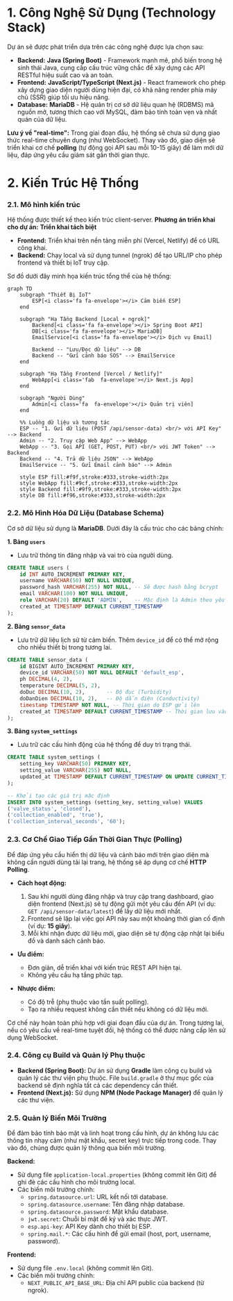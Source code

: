 # 1. Công Nghệ Sử Dụng (Technology Stack)

Dự án sẽ được phát triển dựa trên các công nghệ được lựa chọn sau:

-   **Backend:** **Java (Spring Boot)** - Framework mạnh mẽ, phổ biến trong hệ sinh thái Java, cung cấp cấu trúc vững chắc để xây dựng các API RESTful hiệu suất cao và an toàn.
-   **Frontend:** **JavaScript/TypeScript (Next.js)** - React framework cho phép xây dựng giao diện người dùng hiện đại, có khả năng render phía máy chủ (SSR) giúp tối ưu hiệu năng.
-   **Database:** **MariaDB** - Hệ quản trị cơ sở dữ liệu quan hệ (RDBMS) mã nguồn mở, tương thích cao với MySQL, đảm bảo tính toàn vẹn và nhất quán của dữ liệu.

**Lưu ý về "real-time":** Trong giai đoạn đầu, hệ thống sẽ chưa sử dụng giao thức real-time chuyên dụng (như WebSocket). Thay vào đó, giao diện sẽ triển khai cơ chế **polling** (tự động gọi API sau mỗi 10-15 giây) để làm mới dữ liệu, đáp ứng yêu cầu giám sát gần thời gian thực.

# 2. Kiến Trúc Hệ Thống

### 2.1. Mô hình kiến trúc

Hệ thống được thiết kế theo kiến trúc client-server.
**Phương án triển khai cho dự án:** **Triển khai tách biệt**

- **Frontend:** Triển khai trên nền tảng miễn phí (Vercel, Netlify) để có URL công khai.
- **Backend:** Chạy local và sử dụng tunnel (ngrok) để tạo URL/IP cho phép frontend và thiết bị IoT truy cập.

Sơ đồ dưới đây minh họa kiến trúc tổng thể của hệ thống:

```mermaid
graph TD
    subgraph "Thiết Bị IoT"
        ESP[<i class='fa fa-envelope'></i> Cảm biến ESP]
    end

    subgraph "Hạ Tầng Backend [Local + ngrok]"
        Backend[<i class='fa fa-envelope'></i> Spring Boot API]
        DB[<i class='fa fa-envelope'></i> MariaDB]
        EmailService[<i class='fa fa-envelope'></i> Dịch vụ Email]
        
        Backend -- "Lưu/Đọc dữ liệu" --> DB
        Backend -- "Gửi cảnh báo SOS" --> EmailService
    end

    subgraph "Hạ Tầng Frontend [Vercel / Netlify]"
        WebApp[<i class='fab  fa-envelope'></i> Next.js App]
    end

    subgraph "Người Dùng"
        Admin[<i class='fa  fa-envelope'></i> Quản trị viên]
    end

    %% Luồng dữ liệu và tương tác
    ESP -- "1. Gửi dữ liệu (POST /api/sensor-data) <br/> với API Key" --> Backend
    Admin -- "2. Truy cập Web App" --> WebApp
    WebApp -- "3. Gọi API (GET, POST, PUT) <br/> với JWT Token" --> Backend
    Backend -- "4. Trả dữ liệu JSON" --> WebApp
    EmailService -- "5. Gửi Email cảnh báo" --> Admin

    style ESP fill:#f9f,stroke:#333,stroke-width:2px
    style WebApp fill:#9cf,stroke:#333,stroke-width:2px
    style Backend fill:#9f9,stroke:#333,stroke-width:2px
    style DB fill:#f96,stroke:#333,stroke-width:2px
```

### 2.2. Mô Hình Hóa Dữ Liệu (Database Schema)

Cơ sở dữ liệu sử dụng là **MariaDB**. Dưới đây là cấu trúc cho các bảng chính:

**1. Bảng `users`**
-   Lưu trữ thông tin đăng nhập và vai trò của người dùng.

```sql
CREATE TABLE users (
    id INT AUTO_INCREMENT PRIMARY KEY,
    username VARCHAR(50) NOT NULL UNIQUE,
    password_hash VARCHAR(255) NOT NULL, -- Sẽ được hash bằng bcrypt
    email VARCHAR(100) NOT NULL UNIQUE,
    role VARCHAR(20) DEFAULT 'ADMIN',    -- Mặc định là Admin theo yêu cầu
    created_at TIMESTAMP DEFAULT CURRENT_TIMESTAMP
);
```

**2. Bảng `sensor_data`**
-   Lưu trữ dữ liệu lịch sử từ cảm biến. Thêm `device_id` để có thể mở rộng cho nhiều thiết bị trong tương lai.

```sql
CREATE TABLE sensor_data (
    id BIGINT AUTO_INCREMENT PRIMARY KEY,
    device_id VARCHAR(50) NOT NULL DEFAULT 'default_esp',
    ph DECIMAL(4, 2),
    temperature DECIMAL(5, 2),
    doDuc DECIMAL(10, 2),       -- Độ đục (Turbidity)
    doDanDien DECIMAL(10, 2),   -- Độ dẫn điện (Conductivity)
    timestamp TIMESTAMP NOT NULL, -- Thời gian do ESP gửi lên
    created_at TIMESTAMP DEFAULT CURRENT_TIMESTAMP -- Thời gian lưu vào DB
);
```

**3. Bảng `system_settings`**
-   Lưu trữ các cấu hình động của hệ thống để duy trì trạng thái.

```sql
CREATE TABLE system_settings (
    setting_key VARCHAR(50) PRIMARY KEY,
    setting_value VARCHAR(255) NOT NULL,
    updated_at TIMESTAMP DEFAULT CURRENT_TIMESTAMP ON UPDATE CURRENT_TIMESTAMP
);

-- Khởi tạo các giá trị mặc định
INSERT INTO system_settings (setting_key, setting_value) VALUES
('valve_status', 'closed'),
('collection_enabled', 'true'),
('collection_interval_seconds', '60');
```

### 2.3. Cơ Chế Giao Tiếp Gần Thời Gian Thực (Polling)

Để đáp ứng yêu cầu hiển thị dữ liệu và cảnh báo mới trên giao diện mà không cần người dùng tải lại trang, hệ thống sẽ áp dụng cơ chế **HTTP Polling**.

*   **Cách hoạt động:**
    1.  Sau khi người dùng đăng nhập và truy cập trang dashboard, giao diện frontend (Next.js) sẽ tự động gửi một yêu cầu đến API (ví dụ: `GET /api/sensor-data/latest`) để lấy dữ liệu mới nhất.
    2.  Frontend sẽ lặp lại việc gọi API này sau một khoảng thời gian cố định (ví dụ: **15 giây**).
    3.  Mỗi khi nhận được dữ liệu mới, giao diện sẽ tự động cập nhật lại biểu đồ và danh sách cảnh báo.

*   **Ưu điểm:**
    *   Đơn giản, dễ triển khai với kiến trúc REST API hiện tại.
    *   Không yêu cầu hạ tầng phức tạp.

*   **Nhược điểm:**
    *   Có độ trễ (phụ thuộc vào tần suất polling).
    *   Tạo ra nhiều request không cần thiết nếu không có dữ liệu mới.

Cơ chế này hoàn toàn phù hợp với giai đoạn đầu của dự án. Trong tương lai, nếu có yêu cầu về real-time tuyệt đối, hệ thống có thể được nâng cấp lên sử dụng WebSocket.
### 2.4. Công cụ Build và Quản lý Phụ thuộc

-   **Backend (Spring Boot):** Dự án sử dụng **Gradle** làm công cụ build và quản lý các thư viện phụ thuộc. File `build.gradle` ở thư mục gốc của backend sẽ định nghĩa tất cả các dependency cần thiết.
-   **Frontend (Next.js):** Sử dụng **NPM (Node Package Manager)** để quản lý các thư viện.

### 2.5. Quản lý Biến Môi Trường

Để đảm bảo tính bảo mật và linh hoạt trong cấu hình, dự án không lưu các thông tin nhạy cảm (như mật khẩu, secret key) trực tiếp trong code. Thay vào đó, chúng được quản lý thông qua biến môi trường.

**Backend:**
-   Sử dụng file `application-local.properties` (không commit lên Git) để ghi đè các cấu hình cho môi trường local.
-   Các biến môi trường chính:
    -   `spring.datasource.url`: URL kết nối tới database.
    -   `spring.datasource.username`: Tên đăng nhập database.
    -   `spring.datasource.password`: Mật khẩu database.
    -   `jwt.secret`: Chuỗi bí mật để ký và xác thực JWT.
    -   `esp.api-key`: API Key dành cho thiết bị ESP.
    -   `spring.mail.*`: Các cấu hình để gửi email (host, port, username, password).

**Frontend:**
-   Sử dụng file `.env.local` (không commit lên Git).
-   Các biến môi trường chính:
    -   `NEXT_PUBLIC_API_BASE_URL`: Địa chỉ API public của backend (từ ngrok).
